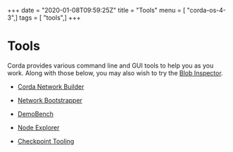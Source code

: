+++
date = "2020-01-08T09:59:25Z"
title = "Tools"
menu = [ "corda-os-4-3",]
tags = [ "tools",]
+++


# Tools

Corda provides various command line and GUI tools to help you as you work. Along with those below, you may also
            wish to try the [Blob Inspector](blob-inspector.md).


* [Corda Network Builder](network-builder.md)

* [Network Bootstrapper](network-bootstrapper.md)

* [DemoBench](demobench.md)

* [Node Explorer](node-explorer.md)

* [Checkpoint Tooling](checkpoint-tooling.md)



